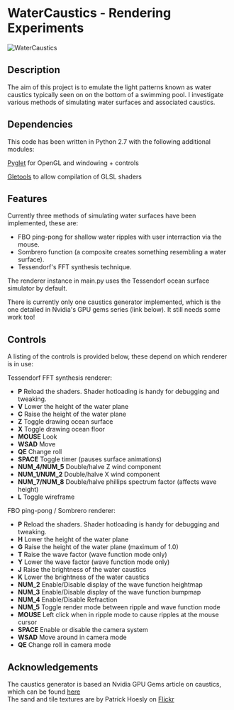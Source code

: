WaterCaustics - Rendering Experiments
==============================

![WaterCaustics](http://www.bytebash.com/files/watercaustics.png "Water Caustics")

Description
-----------

The aim of this project is to emulate the light patterns known as water caustics
typically seen on on the bottom of a swimming pool. I investigate various
methods of simulating water surfaces and associated caustics.

Dependencies
------------

This code has been written in Python 2.7 with the following additional modules:

[Pyglet](http://www.pyglet.org/ "Pyglet") for OpenGL and windowing + controls

[Gletools](http://codeflow.org/entries/2009/jul/31/gletools-advanced-pyglet-utilities/ "Gletools") to allow compilation of GLSL shaders

Features
--------

Currently three methods of simulating water surfaces have been implemented,
these are:

+ FBO ping-pong for shallow water ripples with user interraction via the mouse.
+ Sombrero function (a composite creates something resembling a water surface).
+ Tessendorf's FFT synthesis technique.

The renderer instance in main.py uses the Tessendorf ocean surface simulator by
default.

There is currently only one caustics generator implemented, which is the one
detailed in Nvidia's GPU gems series (link below). It still needs some work too!

Controls
--------

A listing of the controls is provided below, these depend on which renderer is
in use:

Tessendorf FFT synthesis renderer:

+   **P** Reload the shaders. Shader hotloading is handy for debugging and tweaking.
+   **V** Lower the height of the water plane
+   **C** Raise the height of the water plane
+   **Z** Toggle drawing ocean surface
+   **X** Toggle drawing ocean floor
+   **MOUSE** Look
+   **WSAD**  Move
+   **QE**    Change roll
+   **SPACE** Toggle timer (pauses surface animations)
+   **NUM_4/NUM_5** Double/halve Z wind component
+   **NUM_1/NUM_2** Double/halve X wind component
+   **NUM_7/NUM_8** Double/halve phillips spectrum factor (affects wave height)
+   **L** Toggle wireframe

FBO ping-pong / Sombrero renderer:

+   **P** Reload the shaders. Shader hotloading is handy for debugging and tweaking.
+   **H** Lower the height of the water plane
+   **G** Raise the height of the water plane (maximum of 1.0)
+   **T** Raise the wave factor (wave function mode only)
+   **Y** Lower the wave factor (wave function mode only)
+   **J** Raise the brightness of the water caustics
+   **K** Lower the brightness of the water caustics
+   **NUM_2** Enable/Disable display of the wave function heightmap
+   **NUM_3** Enable/Disable display of the wave function bumpmap
+   **NUM_4** Enable/Disable Refraction
+   **NUM_5** Toggle render mode between ripple and wave function mode
+   **MOUSE** Left click when in ripple mode to cause ripples at the mouse cursor
+   **SPACE** Enable or disable the camera system
+   **WSAD**  Move around in camera mode
+   **QE**    Change roll in camera mode

Acknowledgements
----------------

The caustics generator is based an Nvidia GPU Gems article on caustics, which can be found [here](http://http.developer.nvidia.com/GPUGems/gpugems_ch02.html "GPU Gems")  
The sand and tile textures are by Patrick Hoesly on [Flickr](http://www.flickr.com/photos/zooboing/ "Zooboing") 

